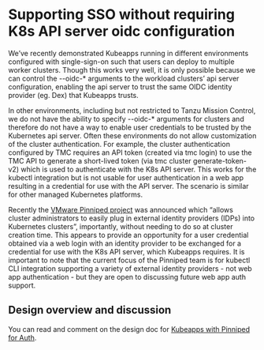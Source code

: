 # Supporting SSO without requiring K8s API server oidc configuration

We’ve recently demonstrated Kubeapps running in different environments configured with single-sign-on such that users can deploy to multiple worker clusters. Though this works very well, it is only possible because we can control the --oidc-* arguments to the workload clusters’ api server configuration, enabling the api server to trust the same OIDC identity provider (eg. Dex) that Kubeapps trusts.

In other environments, including but not restricted to Tanzu Mission Control, we do not have the ability to specify --oidc-* arguments for clusters and therefore do not have a way to enable user credentials to be trusted by the Kubernetes api server. Often these environments do not allow customization of the cluster authentication. For example, the cluster authentication configured by TMC requires an API token (created via tmc login) to use the TMC API to generate a short-lived token (via tmc cluster generate-token-v2) which is used to authenticate with the K8s API server. This works for the kubectl integration but is not usable for user authentication in a web app resulting in a credential for use with the API server. The scenario is similar for other managed Kubernetes platforms.

Recently the [VMware Pinniped project](https://github.com/vmware-tanzu/pinniped) was announced which “allows cluster administrators to easily plug in external identity providers (IDPs) into Kubernetes clusters”, importantly, without needing to do so at cluster creation time. This appears to provide an opportunity for a user credential obtained via a web login with an identity provider to be exchanged for a credential for use with the K8s API server, which Kubeapps requires. It is important to note that the current focus of the Pinniped team is for kubectl CLI integration supporting a variety of external identity providers - not web app authentication - but they are open to discussing future web app auth support.

## Design overview and discussion

You can read and comment on the design doc for [Kubeapps with Pinniped for Auth](https://docs.google.com/document/d/1WzDWQh1CDZ6fRg9Md-2l2l7JqVzFkZGACZA1WWog9AU/).
